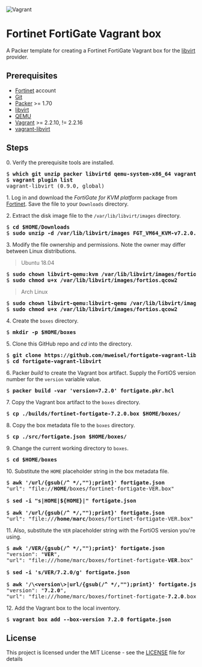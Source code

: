 <img alt="Vagrant" src="https://img.shields.io/badge/vagrant%20-%231563FF.svg?&style=for-the-badge&logo=vagrant&logoColor=white"/>

# Fortinet FortiGate Vagrant box

A Packer template for creating a Fortinet FortiGate Vagrant box for the [libvirt](https://libvirt.org) provider.

## Prerequisites

  * [Fortinet](https://support.fortinet.com) account
  * [Git](https://git-scm.com)
  * [Packer](https://packer.io) >= 1.70
  * [libvirt](https://libvirt.org)
  * [QEMU](https://www.qemu.org)
  * [Vagrant](https://www.vagrantup.com) >= 2.2.10, != 2.2.16
  * [vagrant-libvirt](https://github.com/vagrant-libvirt/vagrant-libvirt)

## Steps

0\. Verify the prerequisite tools are installed.

<pre>
$ <b>which git unzip packer libvirtd qemu-system-x86_64 vagrant</b>
$ <b>vagrant plugin list</b>
vagrant-libvirt (0.9.0, global)
</pre>

1\. Log in and download the _FortiGate for KVM platform_ package from [Fortinet](https://docs.fortinet.com/document/fortigate-private-cloud/7.2.0/kvm-administration-guide/706376/about-fortigate-vm-on-kvm). Save the file to your `Downloads` directory.

2\. Extract the disk image file to the `/var/lib/libvirt/images` directory.

<pre>
$ <b>cd $HOME/Downloads</b>
$ <b>sudo unzip -d /var/lib/libvirt/images FGT_VM64_KVM-v7.2.0.F-build1157-FORTINET.out.kvm.zip</b>
</pre>

3\. Modify the file ownership and permissions. Note the owner may differ between Linux distributions.

> Ubuntu 18.04

<pre>
$ <b>sudo chown libvirt-qemu:kvm /var/lib/libvirt/images/fortios.qcow2</b>
$ <b>sudo chmod u+x /var/lib/libvirt/images/fortios.qcow2</b>
</pre>

> Arch Linux

<pre>
$ <b>sudo chown libvirt-qemu:libvirt-qemu /var/lib/libvirt/images/fortios.qcow2</b>
$ <b>sudo chmod u+x /var/lib/libvirt/images/fortios.qcow2</b>
</pre>

4\. Create the `boxes` directory.

<pre>
$ <b>mkdir -p $HOME/boxes</b>
</pre>

5\. Clone this GitHub repo and _cd_ into the directory.

<pre>
$ <b>git clone https://github.com/mweisel/fortigate-vagrant-libvirt</b>
$ <b>cd fortigate-vagrant-libvirt</b>
</pre>

6\. Packer _build_ to create the Vagrant box artifact. Supply the FortiOS version number for the `version` variable value.

<pre>
$ <b>packer build -var 'version=7.2.0' fortigate.pkr.hcl</b>
</pre>

7\. Copy the Vagrant box artifact to the `boxes` directory.

<pre>
$ <b>cp ./builds/fortinet-fortigate-7.2.0.box $HOME/boxes/</b>
</pre>

8\. Copy the box metadata file to the `boxes` directory.

<pre>
$ <b>cp ./src/fortigate.json $HOME/boxes/</b>
</pre>

9\. Change the current working directory to `boxes`.

<pre>
$ <b>cd $HOME/boxes</b>
</pre>

10\. Substitute the `HOME` placeholder string in the box metadata file.

<pre>
$ <b>awk '/url/{gsub(/^ */,"");print}' fortigate.json</b>
"url": "file://<b>HOME</b>/boxes/fortinet-fortigate-VER.box"

$ <b>sed -i "s|HOME|${HOME}|" fortigate.json</b>

$ <b>awk '/url/{gsub(/^ */,"");print}' fortigate.json</b>
"url": "file://<b>/home/marc</b>/boxes/fortinet-fortigate-VER.box"
</pre>

11\. Also, substitute the `VER` placeholder string with the FortiOS version you're using.

<pre>
$ <b>awk '/VER/{gsub(/^ */,"");print}' fortigate.json</b>
"version": "<b>VER</b>",
"url": "file:///home/marc/boxes/fortinet-fortigate-<b>VER</b>.box"

$ <b>sed -i 's/VER/7.2.0/g' fortigate.json</b>

$ <b>awk '/\&lt;version\&gt;|url/{gsub(/^ */,"");print}' fortigate.json</b>
"version": "<b>7.2.0</b>",
"url": "file:///home/marc/boxes/fortinet-fortigate-<b>7.2.0</b>.box"
</pre>

12\. Add the Vagrant box to the local inventory.

<pre>
$ <b>vagrant box add --box-version 7.2.0 fortigate.json</b>
</pre>

## License

This project is licensed under the MIT License - see the [LICENSE](LICENSE) file for details
